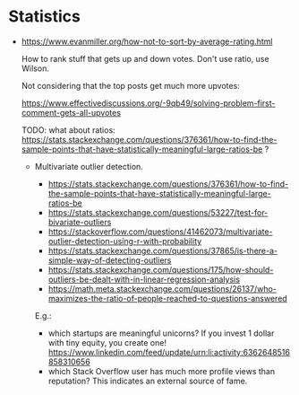 # Statistics

-   https://www.evanmiller.org/how-not-to-sort-by-average-rating.html

    How to rank stuff that gets up and down votes. Don't use ratio, use Wilson.

    Not considering that the top posts get much more upvotes:

    https://www.effectivediscussions.org/-9qb49/solving-problem-first-comment-gets-all-upvotes

    TODO: what about ratios: https://stats.stackexchange.com/questions/376361/how-to-find-the-sample-points-that-have-statistically-meaningful-large-ratios-be ?

    -   Multivariate outlier detection.

        - <https://stats.stackexchange.com/questions/376361/how-to-find-the-sample-points-that-have-statistically-meaningful-large-ratios-be>
        - <https://stats.stackexchange.com/questions/53227/test-for-bivariate-outliers>
        - <https://stackoverflow.com/questions/41462073/multivariate-outlier-detection-using-r-with-probability>
        - <https://stats.stackexchange.com/questions/37865/is-there-a-simple-way-of-detecting-outliers>
        - <https://stats.stackexchange.com/questions/175/how-should-outliers-be-dealt-with-in-linear-regression-analysis>
        - <https://math.meta.stackexchange.com/questions/26137/who-maximizes-the-ratio-of-people-reached-to-questions-answered>

        E.g.:

        - which startups are meaningful unicorns? If you invest 1 dollar with tiny equity, you create one! <https://www.linkedin.com/feed/update/urn:li:activity:6362648516858310656>
        - which Stack Overflow user has much more profile views than reputation? This indicates an external source of fame.
